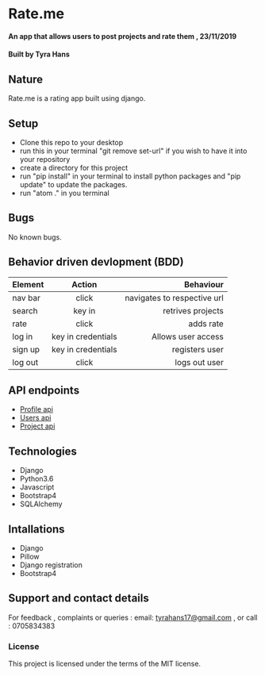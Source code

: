 # Rate.me
#### An app that allows users to post projects and rate them , 23/11/2019
#### Built by **Tyra Hans**
## Nature
Rate.me is a rating app built using django.
## Setup
* Clone this repo to your desktop
* run this in your terminal "git remove set-url" if you wish to have it into your repository
* create a directory for this project
* run "pip install" in your terminal to install python packages and "pip update" to update the packages.
* run "atom ." in you terminal

## Bugs
No known bugs.
## Behavior driven devlopment (BDD)
| Element           | Action               | Behaviour                   |
| ------------------|:--------------------:| ---------------------------:|
| nav bar           |click                 |navigates to respective url  |
| search            |key in                |retrives projects            |
| rate              |click                 |adds rate                    |
| log in            |key in credentials    |Allows user access           |
| sign up           |key in credentials    |registers user               |
| log out           |click                 |logs out user                |

## API endpoints
* [Profile api](http://127.0.0.1:8000/profiles/)
* [Users api](http://127.0.0.1:8000/users/)
* [Project api](http://127.0.0.1:8000/projects/)

## Technologies
* Django
* Python3.6
* Javascript
* Bootstrap4
* SQLAlchemy

## Intallations
* Django
* Pillow
* Django registration
* Bootstrap4



## Support and contact details
For feedback , complaints or queries :
 email: tyrahans17@gmail.com , or call : 0705834383
### License
This project is licensed under the terms of the MIT license.